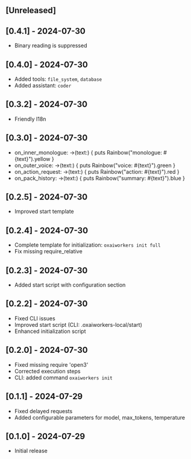 ## [Unreleased]

## [0.4.1] - 2024-07-30

- Binary reading is suppressed

## [0.4.0] - 2024-07-30

- Added tools: `file_system`, `database`
- Added assistant: `coder`

## [0.3.2] - 2024-07-30

- Friendly I18n

## [0.3.0] - 2024-07-30

- on_inner_monologue: ->(text:) { puts Rainbow("monologue: #{text}").yellow }
- on_outer_voice: ->(text:) { puts Rainbow("voice: #{text}").green }
- on_action_request: ->(text:) { puts Rainbow("action: #{text}").red }
- on_pack_history: ->(text:) { puts Rainbow("summary: #{text}").blue }

## [0.2.5] - 2024-07-30

- Improved start template

## [0.2.4] - 2024-07-30

- Complete template for initialization: `oxaiworkers init full`
- Fix missing require_relative

## [0.2.3] - 2024-07-30

- Added start script with configuration section

## [0.2.2] - 2024-07-30

- Fixed CLI issues
- Improved start script (CLI: .oxaiworkers-local/start)
- Enhanced initialization script

## [0.2.0] - 2024-07-30

- Fixed missing require 'open3'
- Corrected execution steps
- CLI: added command `oxaiworkers init`

## [0.1.1] - 2024-07-29

- Fixed delayed requests
- Added configurable parameters for model, max_tokens, temperature

## [0.1.0] - 2024-07-29

- Initial release